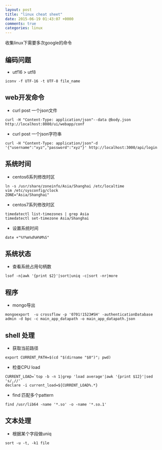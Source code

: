 ```yaml
---
layout: post
title: "linux cheat sheet"
date: 2015-06-19 01:43:07 +0000
comments: true
categories: linux
---
```


收集linux下需要多次google的命令

## 编码问题

* utf16 > utf8

```
iconv -f UTF-16 -t UTF-8 file_name
```

## web开发命令

* curl post 一个json文件

```
curl -H "Content-Type: application/json"--data @body.json http://localhost:8080/ui/webapp/conf
```

* curl post 一个json字符串

```
curl -H "Content-Type: application/json"-d '{"username":"xyz","password":"xyz"}' http://localhost:3000/api/login
```

## 系统时间

* centos6系列修改时区

```
ln -s /usr/share/zoneinfo/Asia/Shanghai /etc/localtime
vim /etc/sysconfig/clock
ZONE="Asia/Shanghai"
```

* centos7系列修改时区

```
timedatectl list-timezones | grep Asia
timedatectl set-timezone Asia/Shanghai
```

* 设置系统时间

```
date +"%Y%m%d%H%M%S"
```

## 系统状态

* 查看系统占用句柄数

```
lsof -n|awk '{print $2}'|sort|uniq -c|sort -nr|more
```

## 程序

* mongo导出

```
mongoexport  -u crossflow -p '0701!1523#SH' -authenticationDatabase admin -d bpc -c main_app_datapath -o main_app_datapath.json
```

## shell 处理

* 获取当前路径

```
export CURRENT_PATH=$(cd "$(dirname "$0")"; pwd)
```

* 检查CPU load

```
CURRENT_LOAD=`top -b -n 1|grep 'load average'|awk '{print $12}'|sed 's/,//'`
declare -i current_load=${CURRENT_LOAD%.*}
```

* find 匹配多个pattern

```
find /usr/lib64 -name '*.so' -o -name '*.so.1'
```

## 文本处理

* 根据某个字段做uniq

```
sort -u -t, -k1 file
```

